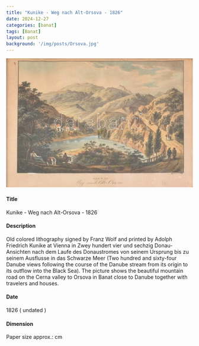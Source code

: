 ```yaml
---
title: "Kunike - Weg nach Alt-Orsova - 1826"
date: 2024-12-27
categories: [banat]
tags: [Banat]
layout: post
background: '/img/posts/Orsova.jpg'
---
```

![Map](/img/posts/Orsova.jpg "Map")
#### Title ####
Kunike - Weg nach Alt-Orsova - 1826

#### Description ####
Old colored lithography signed by Franz Wolf and printed by Adolph Friedrich Kunike at Vienna in Zwey hundert vier und sechzig Donau-Ansichten nach dem Laufe des Donaustromes von seinem Ursprung bis zu seinem Ausflusse in das Schwarze Meer (Two hundred and sixty-four Danube views following the course of the Danube stream from its origin to its outflow into the Black Sea).
The picture shows the beautiful mountain road on the Cerna valley to Orsova in Banat close to Danube together with travelers and houses.

#### Date ####
1826 ( undated )

#### Dimension ####
Paper size approx.: cm 
